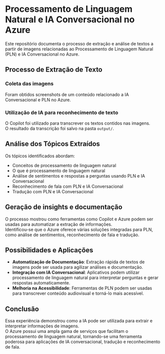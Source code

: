 # Processamento de Linguagem Natural e IA Conversacional no Azure

Este repositório documenta o processo de extração e análise de textos a partir de imagens relacionadas ao Processamento de Linguagem Natural (PLN) e IA Conversacional no Azure.

## Processo de Extração de Texto

### Coleta das imagens

Foram obtidos screenshots de um conteúdo relacionado a IA Conversacional e PLN no Azure.

### Utilização de IA para reconhecimento de texto

O Copilot foi utilizado para transcrever os textos contidos nas imagens.  
O resultado da transcrição foi salvo na pasta `output/`.

## Análise dos Tópicos Extraídos

Os tópicos identificados abordam:

- Conceitos de processamento de linguagem natural
- O que é processamento de linguagem natural
- Análise de sentimentos e respostas a perguntas usando PLN e IA Conversacional
- Reconhecimento de fala com PLN e IA Conversacional
- Tradução com PLN e IA Conversacional

## Geração de insights e documentação

O processo mostrou como ferramentas como Copilot e Azure podem ser usadas para automatizar a extração de informações.  
Identificou-se que o Azure oferece várias soluções integradas para PLN, como análise de sentimentos, reconhecimento de fala e tradução.

## Possibilidades e Aplicações

- **Automatização de Documentação**: Extração rápida de textos de imagens pode ser usada para agilizar análises e documentação.
- **Integração com IA Conversacional**: Aplicativos podem utilizar processamento de linguagem natural para interpretar perguntas e gerar respostas automaticamente.
- **Melhoria na Acessibilidade**: Ferramentas de PLN podem ser usadas para transcrever conteúdo audiovisual e torná-lo mais acessível.

## Conclusão

Essa experiência demonstrou como a IA pode ser utilizada para extrair e interpretar informações de imagens.  
O Azure possui uma ampla gama de serviços que facilitam o processamento de linguagem natural, tornando-se uma ferramenta poderosa para aplicações de IA conversacional, tradução e reconhecimento de fala.

